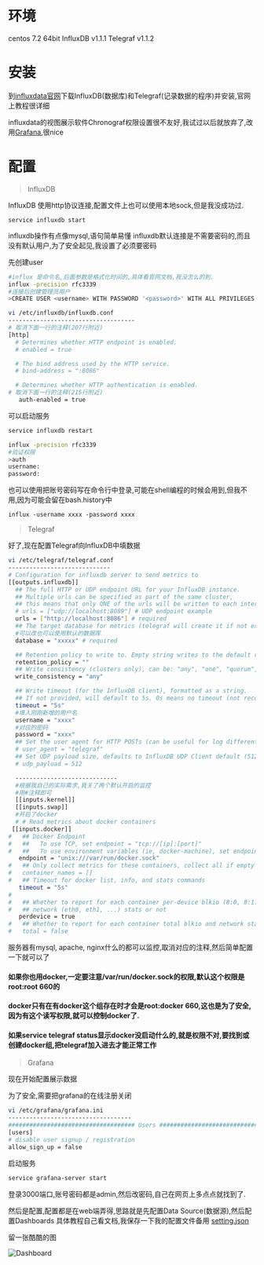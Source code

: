 # 环境

centos 7.2 64bit
InfluxDB v1.1.1
Telegraf v1.1.2

# 安装

到[influxdata官网](https://www.influxdata.com/downloads)下载InfluxDB(数据库)和Telegraf(记录数据的程序)并安装,官网上教程很详细

influxdata的视图展示软件Chronograf权限设置很不友好,我试过以后就放弃了,改用[Grafana](http://grafana.org/download/),很nice

# 配置

> InfluxDB

InfluxDB 使用http协议连接,配置文件上也可以使用本地sock,但是我没成功过.

```
service influxdb start
```

influxdb操作有点像mysql,语句简单易懂
influxdb默认连接是不需要密码的,而且没有默认用户,为了安全起见,我设置了必须要密码

先创建user

```bash
#influx 是命令名,后面参数是格式化时间的,具体看官网文档,我没怎么的到.
influx -precision rfc3339
#连接后创建管理员用户
>CREATE USER <username> WITH PASSWORD '<password>' WITH ALL PRIVILEGES
```

```bash
vi /etc/influxdb/influxdb.conf
------------------------------------
# 取消下面一行的注释(207行附近)
[http]
  # Determines whether HTTP endpoint is enabled.
  # enabled = true

  # The bind address used by the HTTP service.
  # bind-address = ":8086"

  # Determines whether HTTP authentication is enabled.
# 取消下面一行的注释(215行附近) 
   auth-enabled = true
```

可以启动服务

```bash
service influxdb restart

influx -precision rfc3339
#验证权限
>auth
username:
password:
```
也可以使用把账号密码写在命令行中登录,可能在shell编程的时候会用到,但我不用,因为可能会留在bash.history中
```
influx -username xxxx -password xxxx
```
>Telegraf

好了,现在配置Telegraf向InfluxDB中填数据

```bash
vi /etc/telegraf/telegraf.conf
-----------------------------
# Configuration for influxdb server to send metrics to
[[outputs.influxdb]]
  ## The full HTTP or UDP endpoint URL for your InfluxDB instance.
  ## Multiple urls can be specified as part of the same cluster,
  ## this means that only ONE of the urls will be written to each interval.
  # urls = ["udp://localhost:8089"] # UDP endpoint example
  urls = ["http://localhost:8086"] # required
  ## The target database for metrics (telegraf will create it if not exists).
  #可以改也可以使用默认的数据库
  database = "xxxxx" # required

  ## Retention policy to write to. Empty string writes to the default rp.
  retention_policy = ""
  ## Write consistency (clusters only), can be: "any", "one", "quorum", "all"
  write_consistency = "any"

  ## Write timeout (for the InfluxDB client), formatted as a string.
  ## If not provided, will default to 5s. 0s means no timeout (not recommended).
  timeout = "5s"
  #填入刚刚新增的用户名
  username = "xxxx"
  #对应的密码
  password = "xxxx"
  ## Set the user agent for HTTP POSTs (can be useful for log differentiation)
  # user_agent = "telegraf"
  ## Set UDP payload size, defaults to InfluxDB UDP Client default (512 bytes)
  # udp_payload = 512

  -----------------------------
  #根据我自己的实际需求,我关了两个默认开启的监控
  #用#注释即可
  [[inputs.kernel]]
  [[inputs.swap]]
  #开启了docker
  # # Read metrics about docker containers
 [[inputs.docker]]
#   ## Docker Endpoint
#   ##   To use TCP, set endpoint = "tcp://[ip]:[port]"
#   ##   To use environment variables (ie, docker-machine), set endpoint = "ENV"
   endpoint = "unix:///var/run/docker.sock"
#   ## Only collect metrics for these containers, collect all if empty
#   container_names = []
#   ## Timeout for docker list, info, and stats commands
   timeout = "5s"
#
#   ## Whether to report for each container per-device blkio (8:0, 8:1...) and
#   ## network (eth0, eth1, ...) stats or not
   perdevice = true
#   ## Whether to report for each container total blkio and network stats or not
#   total = false

```

服务器有mysql, apache, nginx什么的都可以监控,取消对应的注释,然后简单配置一下就可以了
#### 如果你也用docker,一定要注意/var/run/docker.sock的权限,默认这个权限是root:root 660的
#### docker只有在有docker这个组存在时才会是root:docker 660,这也是为了安全,因为有这个读写权限,就可以控制docker了.
#### 如果service telegraf status显示docker没启动什么的,就是权限不对,要找到或创建docker组,把telegraf加入进去才能正常工作

> Grafana

现在开始配置展示数据

为了安全,需要把grafana的在线注册关闭

```bash
vi /etc/grafana/grafana.ini
-----------------------------------
#################################### Users ####################################
[users]
# disable user signup / registration
allow_sign_up = false
```

启动服务

```bash
service grafana-server start
```

登录3000端口,账号密码都是admin,然后改密码,自己在网页上多点点就找到了.

然后是配置,配置都是在web端弄得,思路就是先配置Data Source(数据源),然后配置Dashboards
具体教程自己看文档,我保存一下我的配置文件备用 [setting.json](../data/13/setting.json)

留一张酷酷的图

![Dashboard](../images/13/0.png)